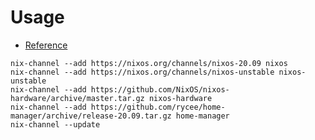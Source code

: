 # Usage

- [Reference](https://codeberg.org/davidak/nixos-config#usage)

```
nix-channel --add https://nixos.org/channels/nixos-20.09 nixos
nix-channel --add https://nixos.org/channels/nixos-unstable nixos-unstable
nix-channel --add https://github.com/NixOS/nixos-hardware/archive/master.tar.gz nixos-hardware
nix-channel --add https://github.com/rycee/home-manager/archive/release-20.09.tar.gz home-manager
nix-channel --update
```
